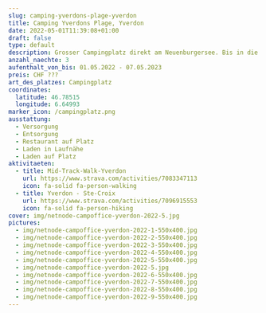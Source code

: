 ```yaml
---
slug: camping-yverdons-plage-yverdon
title: Camping Yverdons Plage, Yverdon
date: 2022-05-01T11:39:08+01:00
draft: false
type: default
description: Grosser Campingplatz direkt am Neuenburgersee. Bis in die Stadt Yverdon nur ein paar Minuten.
anzahl_naechte: 3
aufenthalt_von_bis: 01.05.2022 - 07.05.2023
preis: CHF ???
art_des_platzes: Campingplatz
coordinates:
  latitude: 46.78515
  longitude: 6.64993
marker_icon: /campingplatz.png
ausstattung:
  - Versorgung
  - Entsorgung
  - Restaurant auf Platz
  - Laden in Laufnähe
  - Laden auf Platz
aktivitaeten:
  - title: Mid-Track-Walk-Yverdon
    url: https://www.strava.com/activities/7083347113
    icon: fa-solid fa-person-walking
  - title: Yverdon - Ste-Croix
    url: https://www.strava.com/activities/7096915553
    icon: fa-solid fa-person-hiking
cover: img/netnode-campoffice-yverdon-2022-5.jpg
pictures:
  - img/netnode-campoffice-yverdon-2022-1-550x400.jpg
  - img/netnode-campoffice-yverdon-2022-2-550x400.jpg
  - img/netnode-campoffice-yverdon-2022-3-550x400.jpg
  - img/netnode-campoffice-yverdon-2022-4-550x400.jpg
  - img/netnode-campoffice-yverdon-2022-5-550x400.jpg
  - img/netnode-campoffice-yverdon-2022-5.jpg
  - img/netnode-campoffice-yverdon-2022-6-550x400.jpg
  - img/netnode-campoffice-yverdon-2022-7-550x400.jpg
  - img/netnode-campoffice-yverdon-2022-8-550x400.jpg
  - img/netnode-campoffice-yverdon-2022-9-550x400.jpg
---
```

